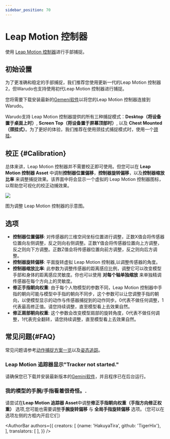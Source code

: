 ```yaml
---
sidebar_position: 70
---
```


# Leap Motion 控制器 

使用 [Leap Motion 控制器](https://leap2.ultraleap.com/leap-motion-controller-2/)进行手部捕捉。

## 初始设置

为了更准确和稳定的手部捕捉，我们推荐您使用更新一代的Leap Motion 控制器 2，但Warudo也支持使用初代Leap Motion 控制器进行捕捉。

您将需要下载安装最新的[Gemeni软件](https://leap2.ultraleap.com/gemini-downloads/)以将您的Leap Motion 控制器连接到Warudo。

Warudo支持 Leap Motion 控制器提供的所有三种捕捉模式：**Desktop（将设备置于桌面上时）**, **Screen Top（将设备置于屏幕顶部时）**, 以及 **Chest Mounted（颈挂式）**。为了更好的体验，我们推荐在使用颈挂式捕捉模式时，使用一个[颈挂](https://www.etsy.com/market/leap_motion_mounting)。

## 校正 {#Calibration}

总体来讲，Leap Motion 控制器并不需要校正即可使用。但您可以在 **Leap Motion 控制器 Asset** 中调制**控制器位置偏移**，**控制器旋转偏移**，以及**控制器缩放比率** 来调整捕捉效果。该界面中将会显示一个虚拟的 Leap Motion 控制器图标，以帮助您可视化的校正动捕效果。

![](/doc-img/en-leapmotion-1.png)
<p class="img-desc">图为调整 Leap Motion 控制器的示意图。</p>

## 选项

* **控制器位置偏移**: 对传感器的三维空间坐标位置进行调整，正数X值会将传感器位置向左侧调整，反之则向右侧调整。正数Y值会将传感器位置向上方调整，反之则向下方调整。正数Z值会将传感器位置向前方调整，反之则向后方调整。
* **控制器旋转偏移**: 平面旋转虚拟 Leap Motion 控制器,以调整传感器的角度。
* **控制器缩放比率**: 此参数为调整传感器的距离感应比例，调整它可以改变模型手部和身体的距离感应灵敏度。你也可以使用 **对每个轴单独缩放** 来单独精调传感器在每个方向上的灵敏度。 
* **修正手指朝向权重**: 由于每个人物模型的参数不同，Leap Motion 控制器中手指的朝向可能与模型中手指的朝向不同步，这个参数可以让您调整手指的朝向，以使模型显示的动作与传感器捕捉到的动作同步。0代表不做任何调整，1代表最高修正值。请您持续调整，直至模型看上去效果自然。
* **修正肩部朝向权重**: 这个参数会改变模型肩部的旋转角度，0代表不做任何调整，1代表完全翻转，请您持续调整，直至模型看上去效果自然。

## 常见问题{#FAQ}

常见问题请参考[动作捕捉方案一览](overview#FAQ)以及[姿态追踪](body-tracking#FAQ)。

### **Leap Motion 追踪器显示**"Tracker not started."

请确保您已下载并安装最新版本的[Gemini软件](https://leap2.ultraleap.com/gemini-downloads/)，并且程序已在后台运行。

### 我的模型的手腕/手指看着很奇怪。.

请尝试在**Leap Motion 追踪器 Asset**中调整**修正手指朝向权重（手指方向修正权重）** 选项,您可能也需要调整**手腕旋转偏移** 与 **全局手指旋转偏移** 选项。（您可以在选项左侧的方框内开启它们）

<AuthorBar authors={{
  creators: [
    {name: 'HakuyaTira', github: 'TigerHix'},
  ],
  translators: [
  ],
}} />